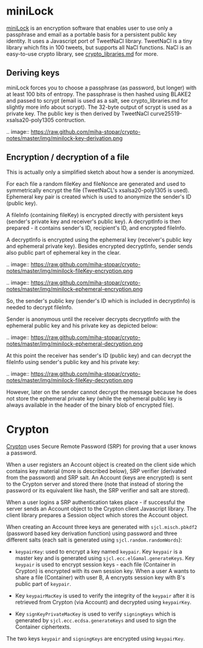 # miniLock

[miniLock](https://minilock.io/) is an encryption software that enables user to use only a passphrase and email as a portable basis for a persistent public key identity. It uses a Javascript port of TweetNaCl library. TweetNaCl is a tiny library which fits in 100 tweets, but supports all NaCl functions. NaCl is an easy-to-use crypto library, see [crypto_libraries.md](https://github.com/miha-stopar/crypto-notes/blob/master/crypto_libraries.md) for more.

## Deriving keys

miniLock forces you to choose a passphrase (as password, but longer) with at least 100 bits of entropy. The passphrase is then hashed using BLAKE2 and passed to scrypt (email is used as a salt, see crypto_libraries.md for slightly more info about scrypt). 
The 32-byte output of scrypt is used as a private key. The public key is then derived by TweetNaCl curve25519-xsalsa20-poly1305 contruction.

.. image:: https://raw.github.com/miha-stopar/crypto-notes/master/img/minilock-key-derivation.png

## Encryption / decryption of a file

This is actually only a simplified sketch about how a sender is anonymized.

For each file a random fileKey and fileNonce are generated and used to symmetrically encrypt the file (TweetNaCL's xsalsa20-poly1305 is used). Ephemeral key pair is created which is used to anonymize the sender's ID (public key).

A fileInfo (containing fileKey) is encrypted directly with persistent keys (sender's private key and receiver's public key). A decryptInfo is then prepared - it contains sender's ID, recipient's ID, and encrypted fileInfo.

A decryptInfo is encrypted using the ephemeral key (receiver's public key and ephemeral private key). Besides encrypted decryptInfo, sender sends also public part of ephemeral key in the clear.

.. image:: https://raw.github.com/miha-stopar/crypto-notes/master/img/minilock-fileKey-encryption.png

.. image:: https://raw.github.com/miha-stopar/crypto-notes/master/img/minilock-ephemeral-encryption.png

So, the sender's public key (sender's ID which is included in decryptInfo) is needed to decrypt fileInfo.

Sender is anonymous until the receiver decrypts decryptInfo with the ephemeral public key and his private key as depicted below:

.. image:: https://raw.github.com/miha-stopar/crypto-notes/master/img/minilock-ephemeral-decryption.png

At this point the receiver has sender's ID (public key) and can decrypt the fileInfo using sender's public key and his private key:

.. image:: https://raw.github.com/miha-stopar/crypto-notes/master/img/minilock-fileKey-decryption.png

However, later on the sender cannot decrypt the message because he does not store the ephemeral private key (while the ephemeral public key is always available in the header of the binary blob of encrypted file).

# Crypton

[Crypton](https://github.com/SpiderOak/crypton) uses Secure Remote Password (SRP) for proving that a user knows a password. 

When a user registers an Account object is created on the client side which contains key material (more is described below), SRP verifier (derivated from the password) and SRP salt. 
An Account (keys are encrypted) is sent to the Crypton server and stored there (note that instead of storing the password or its equivalent like hash, the SRP verifier and salt are stored).

When a user logins a SRP authentication takes place - if successful the server sends an Account object to the Crypton client Javascript library. The client library prepares a Session object which stores the Account object.

When creating an Account three keys are generated with `sjcl.misch.pbkdf2` (password based key derivation function) using password and three different salts (each salt is generated using `sjcl.random.randomWords`):

 * `keypairKey`: used to encrypt a key named `keypair`. Key `keypair` is a master key and is generated using `sjcl.ecc.elGamal.generateKeys`. Key `keypair` is used to encrypt session keys - each file (Container in Crypton) is encrypted with its own session key. When a user A wants to share a file (Container) with user B, A encrypts session key with B's public part of `keypair`. 

 * Key `keypairMacKey` is used to verify the integrity of the `keypair` after it is retrieved from Crypton (via Account) and decrypted using `keypairKey`. 

 * Key `signKeyPrivateMacKey` is used to verify `signingKeys` which is generated by `sjcl.ecc.ecdsa.generateKeys` and used to sign the Container ciphertexts.

The two keys `keypair` and `signingKeys` are encrypted using `keypairKey`.



